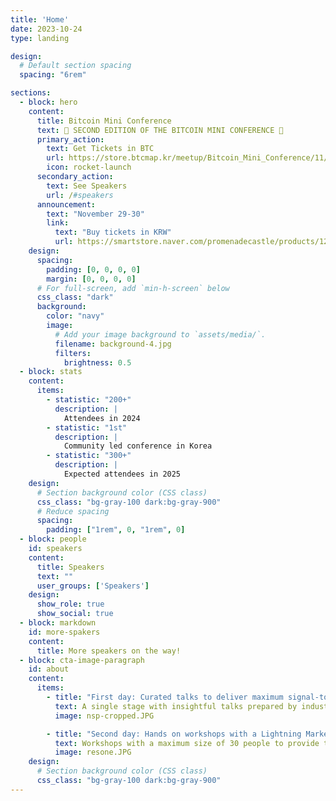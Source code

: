 ```yaml
---
title: 'Home'
date: 2023-10-24
type: landing

design:
  # Default section spacing
  spacing: "6rem"

sections:
  - block: hero
    content:
      title: Bitcoin Mini Conference
      text: 🚀 SECOND EDITION OF THE BITCOIN MINI CONFERENCE 🚀
      primary_action:
        text: Get Tickets in BTC
        url: https://store.btcmap.kr/meetup/Bitcoin_Mini_Conference/11/
        icon: rocket-launch
      secondary_action:
        text: See Speakers
        url: /#speakers
      announcement:
        text: "November 29-30"
        link:
          text: "Buy tickets in KRW"
          url: https://smartstore.naver.com/promenadecastle/products/12055415750
    design:
      spacing:
        padding: [0, 0, 0, 0]
        margin: [0, 0, 0, 0]
      # For full-screen, add `min-h-screen` below
      css_class: "dark"
      background:
        color: "navy"
        image:
          # Add your image background to `assets/media/`.
          filename: background-4.jpg
          filters:
            brightness: 0.5
  - block: stats
    content:
      items:
        - statistic: "200+"
          description: |
            Attendees in 2024
        - statistic: "1st"
          description: |
            Community led conference in Korea
        - statistic: "300+"
          description: |
            Expected attendees in 2025
    design:
      # Section background color (CSS class)
      css_class: "bg-gray-100 dark:bg-gray-900"
      # Reduce spacing
      spacing:
        padding: ["1rem", 0, "1rem", 0]
  - block: people
    id: speakers
    content:
      title: Speakers
      text: ""
      user_groups: ['Speakers']
    design:
      show_role: true
      show_social: true
  - block: markdown
    id: more-spakers
    content:
      title: More speakers on the way!
  - block: cta-image-paragraph
    id: about
    content:
      items:
        - title: "First day: Curated talks to deliver maximum signal-to-noise ratio."
          text: A single stage with insightful talks prepared by industry leading experts. K-BBQ dinner provided afterwards to all attendees to strengthen relationships between community members.
          image: nsp-cropped.JPG

        - title: "Second day: Hands on workshops with a Lightning Market in the heart of Seoul"
          text: Workshops with a maximum size of 30 people to provide the attendees with quality educational sessions. Booths in the form of a Lightning market in the streets of Seoul to allow access for everyone in Seoul to visit and become a part of the community.
          image: resone.JPG
    design:
      # Section background color (CSS class)
      css_class: "bg-gray-100 dark:bg-gray-900"
---
```

